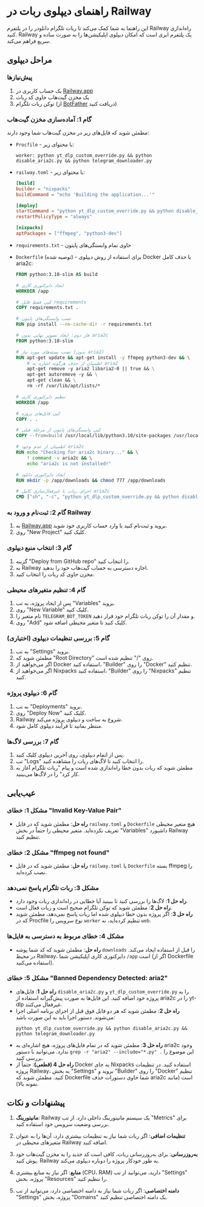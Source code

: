 # راهنمای دیپلوی ربات در Railway

این راهنما به شما کمک می‌کند تا ربات تلگرام دانلودر را در پلتفرم Railway راه‌اندازی کنید. Railway یک پلتفرم ابری است که امکان دیپلوی اپلیکیشن‌ها را به صورت ساده و سریع فراهم می‌کند.

## مراحل دیپلوی

### پیش‌نیازها

1. یک حساب کاربری در [Railway.app](https://railway.app/)
2. یک مخزن گیت‌هاب حاوی کد ربات
3. توکن ربات تلگرام (از [BotFather](https://t.me/BotFather) دریافت کنید)

### گام 1: آماده‌سازی مخزن گیت‌هاب

مطمئن شوید که فایل‌های زیر در مخزن گیت‌هاب شما وجود دارند:

- `Procfile` - با محتوای زیر:
  ```
  worker: python yt_dlp_custom_override.py && python disable_aria2c.py && python telegram_downloader.py
  ```

- `railway.toml` - با محتوای زیر:
  ```toml
  [build]
  builder = "nixpacks"
  buildCommand = "echo 'Building the application...'"

  [deploy]
  startCommand = "python yt_dlp_custom_override.py && python disable_aria2c.py && python telegram_downloader.py"
  restartPolicyType = "always"

  [nixpacks]
  aptPackages = ["ffmpeg", "python3-dev"]
  ```

- `requirements.txt` - حاوی تمام وابستگی‌های پایتون

- `Dockerfile` (توصیه شده) - برای استفاده از روش دیپلوی Docker با حذف کامل aria2c:
  ```Dockerfile
  FROM python:3.10-slim AS build

  # ایجاد دایرکتوری کاری
  WORKDIR /app

  # کپی فقط فایل requirements 
  COPY requirements.txt .

  # نصب وابستگی‌های پایتون
  RUN pip install --no-cache-dir -r requirements.txt

  # فاز دوم: ایجاد تصویر نهایی بدون aria2c
  FROM python:3.10-slim

  # نصب بسته‌های مورد نیاز (بدون aria2)
  RUN apt-get update && apt-get install -y ffmpeg python3-dev && \
      # اطمینان از حذف هرگونه اشاره به aria2
      apt-get remove -y aria2 libaria2-0 || true && \
      apt-get autoremove -y && \
      apt-get clean && \
      rm -rf /var/lib/apt/lists/*

  # تنظیم دایرکتوری کاری
  WORKDIR /app

  # کپی فایل‌های پروژه
  COPY . .

  # کپی وابستگی‌های پایتون از مرحله قبلی
  COPY --from=build /usr/local/lib/python3.10/site-packages /usr/local/lib/python3.10/site-packages

  # اطمینان از عدم وجود aria2c
  RUN echo "Checking for aria2c binary..." && \
      ! command -v aria2c && \
      echo "aria2c is not installed!"

  # ایجاد دایرکتوری دانلود
  RUN mkdir -p /app/downloads && chmod 777 /app/downloads

  # اجرای ربات با غیرفعال‌سازی کامل aria2c
  CMD ["sh", "-c", "python yt_dlp_custom_override.py && python disable_aria2c.py && python telegram_downloader.py"]
  ```

### گام 2: ثبت‌نام و ورود به Railway

1. به [Railway.app](https://railway.app/) بروید و ثبت‌نام کنید یا وارد حساب کاربری خود شوید.
2. روی "New Project" کلیک کنید.

### گام 3: انتخاب منبع دیپلوی

1. گزینه "Deploy from GitHub repo" را انتخاب کنید.
2. به Railway اجازه دسترسی به حساب گیت‌هاب خود را بدهید.
3. مخزن حاوی کد ربات را انتخاب کنید.

### گام 4: تنظیم متغیرهای محیطی

1. پس از ایجاد پروژه، به تب "Variables" بروید.
2. روی "New Variable" کلیک کنید.
3. نام متغیر را `TELEGRAM_BOT_TOKEN` و مقدار آن را توکن ربات تلگرام خود قرار دهید.
4. روی "Add" کلیک کنید تا متغیر محیطی اضافه شود.

### گام 5: بررسی تنظیمات دیپلوی (اختیاری)

1. به تب "Settings" بروید.
2. مطمئن شوید که "Root Directory" روی "/" تنظیم شده است.
3. اگر می‌خواهید از Docker استفاده کنید، "Builder" را روی "Docker" تنظیم کنید.
4. اگر می‌خواهید از Nixpacks استفاده کنید، "Builder" را روی "Nixpacks" تنظیم کنید.

### گام 6: دیپلوی پروژه

1. به تب "Deployments" بروید.
2. روی "Deploy Now" کلیک کنید.
3. Railway شروع به ساخت و دیپلوی پروژه می‌کند.
4. منتظر بمانید تا فرآیند دیپلوی کامل شود.

### گام 7: بررسی لاگ‌ها

1. پس از اتمام دیپلوی، روی آخرین دیپلوی کلیک کنید.
2. تب "Logs" را انتخاب کنید تا لاگ‌های ربات را مشاهده کنید.
3. مطمئن شوید که ربات بدون خطا راه‌اندازی شده است و پیام "ربات تلگرام آغاز به کار کرد" را در لاگ‌ها می‌بینید.

## عیب‌یابی

### مشکل 1: خطای "Invalid Key-Value Pair"
- **راه حل**: مطمئن شوید که در فایل `railway.toml` و `Dockerfile` هیچ متغیر محیطی تعریف نکرده‌اید. متغیر محیطی را حتماً در بخش "Variables" داشبورد Railway تنظیم کنید.

### مشکل 2: خطای "ffmpeg not found"
- **راه حل**: مطمئن شوید که در فایل `railway.toml` یا `Dockerfile` بسته ffmpeg را نصب کرده‌اید.

### مشکل 3: ربات تلگرام پاسخ نمی‌دهد
- **راه حل 1**: لاگ‌ها را بررسی کنید تا ببینید آیا خطایی در راه‌اندازی ربات وجود دارد.
- **راه حل 2**: مطمئن شوید که توکن تلگرام صحیح است و ربات فعال است.
- **راه حل 3**: اگر پروژه بدون خطا دیپلوی شده اما ربات پاسخ نمی‌دهد، مطمئن شوید که در Procfile نوع سرویس را `worker` تنظیم کرده‌اید، نه `web`.

### مشکل 4: خطای مربوط به دسترسی به فایل‌ها
- **راه حل**: مطمئن شوید که کد شما پوشه `downloads` را قبل از استفاده ایجاد می‌کند. در محیط Railway، دایرکتوری کاری اپلیکیشن شما `/app` است (اگر از Dockerfile استفاده می‌کنید).

### مشکل 5: خطای "Banned Dependency Detected: aria2"
- **راه حل 1**: فایل‌های `disable_aria2c.py` و `yt_dlp_custom_override.py` را به پروژه خود اضافه کنید. این فایل‌ها به صورت پیش‌گیرانه استفاده از aria2c را در yt-dlp غیرفعال می‌کنند.
- **راه حل 2**: مطمئن شوید که هر دو فایل فوق قبل از اجرای برنامه اصلی اجرا می‌شوند. دستور اجرا باید به این صورت باشد:
  ```
  python yt_dlp_custom_override.py && python disable_aria2c.py && python telegram_downloader.py
  ```
- **راه حل 3**: مطمئن شوید که در تمام فایل‌های پروژه، هیچ اشاره‌ای به aria2c وجود ندارد. می‌توانید با دستور `grep -r "aria2" --include="*.py" .` این موضوع را بررسی کنید.
- **راه حل 4 (قطعی)**: حتماً از Docker به جای Nixpacks استفاده کنید. در تنظیمات پروژه Railway، به بخش "Settings" بروید و "Builder" را روی "Docker" تنظیم کنید. مطمئن شوید که Dockerfile شما حاوی دستورات حذف aria2c است (مانند نمونه بالا).

## پیشنهادات و نکات

1. **مانیتورینگ**: Railway یک سیستم مانیتورینگ داخلی دارد. از تب "Metrics" برای بررسی وضعیت سرویس خود استفاده کنید.

2. **تنظیمات اضافی**: اگر ربات شما نیاز به تنظیمات بیشتری دارد، آن‌ها را به عنوان متغیرهای محیطی در Railway اضافه کنید.

3. **به‌روزرسانی**: برای به‌روزرسانی ربات، کافی است کد جدید را به مخزن گیت‌هاب خود پوش کنید. Railway به طور خودکار پروژه را دوباره دیپلوی می‌کند.

4. **منابع**: اگر نیاز به منابع بیشتری (CPU، RAM) دارید، می‌توانید از تب "Settings" پروژه، بخش "Resources" را تنظیم کنید.

5. **دامنه اختصاصی**: اگر ربات شما نیاز به دامنه اختصاصی دارد، می‌توانید از تب "Settings" پروژه، بخش "Domains" یک دامنه اختصاصی تنظیم کنید.
